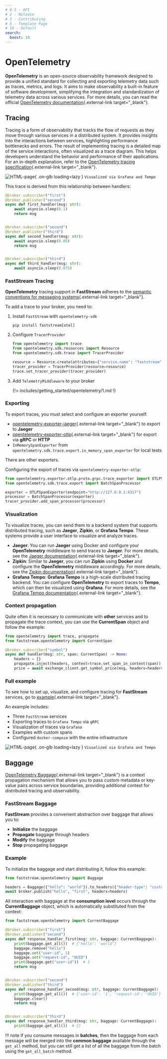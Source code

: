 ```yaml
---
# 0.5 - API
# 2 - Release
# 3 - Contributing
# 5 - Template Page
# 10 - Default
search:
  boost: 10
---
```


# OpenTelemetry

**OpenTelemetry** is an open-source observability framework designed to provide a unified standard for collecting and exporting telemetry data such as traces, metrics, and logs. It aims to make observability a built-in feature of software development, simplifying the integration and standardization of telemetry data across various services. For more details, you can read the official [OpenTelemetry documentation](https://opentelemetry.io/){.external-link target="_blank"}.

## Tracing

Tracing is a form of observability that tracks the flow of requests as they move through various services in a distributed system. It provides insights into the interactions between services, highlighting performance bottlenecks and errors. The result of implementing tracing is a detailed map of the service interactions, often visualized as a trace diagram. This helps developers understand the behavior and performance of their applications. For an in-depth explanation, refer to the [OpenTelemetry tracing specification](https://opentelemetry.io/docs/concepts/signals/traces/){.external-link target="_blank"}.

![HTML-page](../../../assets/img/simple-trace.png){ .on-glb loading=lazy }
`Visualized via Grafana and Tempo`

This trace is derived from this relationship between handlers:

```python linenums="1"
@broker.subscriber("first")
@broker.publisher("second")
async def first_handler(msg: str):
    await asyncio.sleep(0.1)
    return msg


@broker.subscriber("second")
@broker.publisher("third")
async def second_handler(msg: str):
    await asyncio.sleep(0.05)
    return msg


@broker.subscriber("third")
async def third_handler(msg: str):
    await asyncio.sleep(0.075)
```

### FastStream Tracing

**OpenTelemetry** tracing support in **FastStream** adheres to the [semantic conventions for messaging systems](https://opentelemetry.io/docs/specs/semconv/messaging/){.external-link target="_blank"}.

To add a trace to your broker, you need to:

1. Install `FastStream` with `opentelemetry-sdk`

    ```shell
    pip install faststream[otel]
    ```

2. Configure `TracerProvider`

    ```python linenums="1" hl_lines="5-7"
    from opentelemetry import trace
    from opentelemetry.sdk.resources import Resource
    from opentelemetry.sdk.trace import TracerProvider

    resource = Resource.create(attributes={"service.name": "faststream"})
    tracer_provider = TracerProvider(resource=resource)
    trace.set_tracer_provider(tracer_provider)
    ```

3. Add `TelemetryMiddleware` to your broker

    {!> includes/getting_started/opentelemetry/1.md !}

### Exporting

To export traces, you must select and configure an exporter yourself:

* [opentelemetry-exporter-jaeger](https://pypi.org/project/opentelemetry-exporter-jaeger/){.external-link target="_blank"} to export to **Jaeger**
* [opentelemetry-exporter-otlp](https://pypi.org/project/opentelemetry-exporter-otlp/){.external-link target="_blank"} for export via **gRPC** or **HTTP**
* ``InMemorySpanExporter`` from ``opentelemetry.sdk.trace.export.in_memory_span_exporter`` for local tests

There are other exporters.

Configuring the export of traces via `opentelemetry-exporter-otlp`:

```python linenums="1" hl_lines="4-6"
from opentelemetry.exporter.otlp.proto.grpc.trace_exporter import OTLPSpanExporter
from opentelemetry.sdk.trace.export import BatchSpanProcessor

exporter = OTLPSpanExporter(endpoint="http://127.0.0.1:4317")
processor = BatchSpanProcessor(exporter)
tracer_provider.add_span_processor(processor)
```

### Visualization

To visualize traces, you can send them to a backend system that supports distributed tracing, such as **Jaeger**, **Zipkin**, or **Grafana Tempo**. These systems provide a user interface to visualize and analyze traces.

* **Jaeger**: You can run **Jaeger** using Docker and configure your **OpenTelemetry** middleware to send traces to **Jaeger**. For more details, see the [Jaeger documentation](https://www.jaegertracing.io/){.external-link target="_blank"}.
* **Zipkin**: Similar to **Jaeger**, you can run **Zipkin** using **Docker** and configure the **OpenTelemetry** middleware accordingly. For more details, see the [Zipkin documentation](https://zipkin.io/){.external-link target="_blank"}.
* **Grafana Tempo**: **Grafana Tempo** is a high-scale distributed tracing backend. You can configure **OpenTelemetry** to export traces to **Tempo**, which can then be visualized using **Grafana**. For more details, see the [Grafana Tempo documentation](https://grafana.com/docs/tempo/latest/){.external-link target="_blank"}.

### Context propagation

Quite often it is necessary to communicate with **other** services and to propagate the trace context, you can use the **CurrentSpan** object and follow the example:

```python linenums="1" hl_lines="5-7"
from opentelemetry import trace, propagate
from faststream.opentelemetry import CurrentSpan

@broker.subscriber("symbol")
async def handler(msg: str, span: CurrentSpan) -> None:
    headers = {}
    propagate.inject(headers, context=trace.set_span_in_context(span))
    price = await exchange_client.get_symbol_price(msg, headers=headers)
```

### Full example

To see how to set up, visualize, and configure tracing for **FastStream** services, go to [example](https://github.com/draincoder/faststream-monitoring){.external-link target="_blank"}.

An example includes:

* Three `FastStream` services
* Exporting traces to `Grafana Tempo` via `gRPC`
* Visualization of traces via `Grafana`
* Examples with custom spans
* Configured `docker-compose` with the entire infrastructure

![HTML-page](../../../assets/img/distributed-trace.png){ .on-glb loading=lazy }
`Visualized via Grafana and Tempo`

## Baggage

[OpenTelemetry Baggage](https://opentelemetry.io/docs/concepts/signals/baggage/){.external-link target="_blank"} is a context propagation mechanism that allows you to pass custom metadata or key-value pairs across service boundaries, providing additional context for distributed tracing and observability.

### FastStream Baggage

**FastStream** provides a convenient abstraction over baggage that allows you to:

* **Initialize** the baggage
* **Propagate** baggage through headers
* **Modify** the baggage
* **Stop** propagating baggage

### Example

To initialize the baggage and start distributing it, follow this example:

```python linenums="1" hl_lines="3-4"
from faststream.opentelemetry import Baggage

headers = Baggage({"hello": "world"}).to_headers({"header-type": "custom"})
await broker.publish("hello", "first", headers=headers)
```

All interaction with baggage at the **consumption level** occurs through the **CurrentBaggage** object, which is automatically substituted from the context:

```python linenums="1" hl_lines="6-10 17-18 24"
from faststream.opentelemetry import CurrentBaggage

@broker.subscriber("first")
@broker.publisher("second")
async def response_handler_first(msg: str, baggage: CurrentBaggage):
    print(baggage.get_all())  # {'hello': 'world'}
    baggage.remove("hello")
    baggage.set("user-id", 1)
    baggage.set("request-id", "UUID")
    print(baggage.get("user-id"))  # 1
    return msg


@broker.subscriber("second")
@broker.publisher("third")
async def response_handler_second(msg: str, baggage: CurrentBaggage):
    print(baggage.get_all())  # {'user-id': '1', 'request-id': 'UUID'}
    baggage.clear()
    return msg


@broker.subscriber("third")
async def response_handler_third(msg: str, baggage: CurrentBaggage):
    print(baggage.get_all())  # {}
```

!!! note
    If you consume messages in **batches**, then the baggage from each message will be merged into the **common baggage** available
    through the `get_all` method, but you can still get a list of all the baggage from the batch using the `get_all_batch` method.

